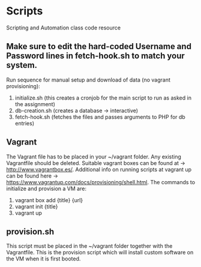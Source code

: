 # Scripts
Scripting and Automation class code resource

## Make sure to edit the hard-coded Username and Password lines in fetch-hook.sh to match your system.
Run sequence for manual setup and download of data (no vagrant provisioning):
1) initialize.sh (this creates a cronjob for the main script to run as asked in the assignment)
2) db-creation.sh (creates a database -> interactive)
3) fetch-hook.sh (fetches the files and passes arguments to PHP for db entries)

## Vagrant
The Vagrant file has to be placed in your ~/vagrant folder. Any existing Vagrantfile should be deleted.
Suitable vagrant boxes can be found at -> http://www.vagrantbox.es/.
Additional info on running scripts at vagrant up can be found here -> https://www.vagrantup.com/docs/provisioning/shell.html.
The commands to initialize and provision a VM are:
1) vagrant box add {title} {url}
2) vagrant init {title}
3) vagrant up
## provision.sh
This script must be placed in the ~/vagrant folder together with the Vagrantfile. This is the provision script which will install custom software on the VM when it is first booted.

